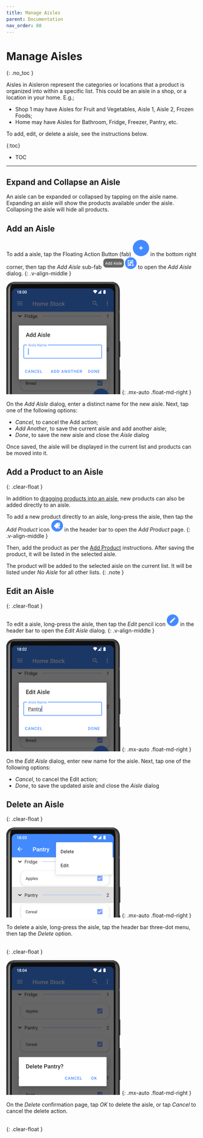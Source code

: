 ```yaml
---
title: Manage Aisles
parent: Documentation
nav_order: 80
---
```


# Manage Aisles
{: .no_toc }

Aisles in Aisleron represent the categories or locations that a product is organized into within a specific list. This could be an aisle in a shop, or a location in your home. E.g.;
* Shop 1 may have Aisles for Fruit and Vegetables, Aisle 1, Aisle 2, Frozen Foods;
* Home may have Aisles for Bathroom, Fridge, Freezer, Pantry, etc.

To add, edit, or delete a aisle, see the instructions below.

{:toc}
* TOC

---

## Expand and Collapse an Aisle
An aisle can be expanded or collapsed by tapping on the aisle name. Expanding an aisle will show the products available under the aisle. Collapsing the aisle will hide all products.

## Add an Aisle  

To add a aisle, tap the Floating Action Button (fab) ![Fab](/assets/images/screenshots/light-mode/alr-910-fab-main.png) in the bottom right corner, then tap the *Add Aisle* sub-fab ![Add Aisle Fab](/assets/images/screenshots/light-mode/alr-930-fab-add-aisle.png) to open the *Add Aisle* dialog.
{: .v-align-middle }

![Add Aisle](/assets/images/screenshots/light-mode/alr-110-add-aisle-partial.png)
{: .mx-auto .float-md-right }

On the *Add Aisle* dialog, enter a distinct name for the new aisle. Next, tap one of the following options:
* *Cancel*, to cancel the Add action;
* *Add Another*, to save the current aisle and add another aisle;
* *Done*, to save the new aisle and close the *Aisle* dialog

Once saved, the aisle will be displayed in the current list and products can be moved into it.

## Add a Product to an Aisle
{: .clear-float }

In addition to [dragging products into an aisle](/docs/documentation/organize-lists#organizing-a-list), new products can also be added directly to an aisle.

To add a new product directly to an aisle, long-press the aisle, then tap the *Add Product* icon ![Add Product Icon](/assets/images/screenshots/light-mode/alr-980-add-product.png) in the header bar to open the *Add Product* page.
{: .v-align-middle }

Then, add the product as per the [Add Product](/docs/documentation/manage-products#add-a-product) instructions. After saving the product, it will be listed in the selected aisle.

The product will be added to the selected aisle on the current list. It will be listed under *No Aisle* for all other lists.
{: .note }


## Edit an Aisle
{: .clear-float }

To edit a aisle, long-press the aisle, then tap the *Edit* pencil icon ![Edit Aisle Icon](/assets/images/screenshots/light-mode/alr-970-edit-icon.png) in the header bar to open the *Edit Aisle* dialog.
{: .v-align-middle }

![Edit Aisle](/assets/images/screenshots/light-mode/alr-130-edit-aisle-partial.png)
{: .mx-auto .float-md-right }


On the *Edit Aisle* dialog, enter new name for the aisle. Next, tap one of the following options:
* *Cancel*, to cancel the Edit action;
* *Done*, to save the updated aisle and close the *Aisle* dialog

## Delete an Aisle
{: .clear-float }

![Delete Aisle Menu](/assets/images/screenshots/light-mode/alr-140-select-aisle-delete-partial.png)
{: .mx-auto .float-md-right }

To delete a aisle, long-press the aisle, tap the header bar three-dot menu, then tap the *Delete* option. 

<br>
{: .clear-float }

![Delete Aisle Confirmation](/assets/images/screenshots/light-mode/alr-150-delete-aisle-partial.png)
{: .mx-auto .float-md-right }

On the *Delete* confirmation page, tap *OK* to delete the aisle, or tap *Cancel* to cancel the delete action.

<br>
{: .clear-float }
